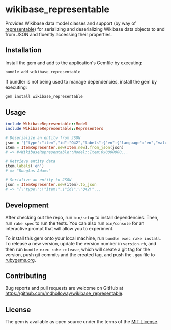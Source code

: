 # wikibase_representable

Provides Wikibase data model classes and support (by way of [representable](https://rubygems.org/gems/representable)) for serializing and deserializing Wikibase data objects to and from JSON and fluently accessing their properties.

## Installation
Install the gem and add to the application's Gemfile by executing:

```bash
bundle add wikibase_representable
```

If bundler is not being used to manage dependencies, install the gem by executing:

```bash
gem install wikibase_representable
```

## Usage
```ruby
include WikibaseRepresentable::Model
include WikibaseRepresentable::Representers

# Deserialize an entity from JSON
json = '{"type":"item","id":"Q42","labels":{"en":{"language":"en","value":"Douglas Adams"}}}'
item = ItemRepresenter.new(Item.new).from_json(json)
# => #<WikibaseRepresentable::Model::Item:0x0000000...

# Retrieve entity data 
item.labels('en')
# => "Douglas Adams"

# Serialize an entity to JSON
json = ItemRepresenter.new(item).to_json
# => "{\"type\":\"item\",\"id\":\"Q42\"...
```

## Development

After checking out the repo, run `bin/setup` to install dependencies. Then, run `rake spec` to run the tests. You can also run `bin/console` for an interactive prompt that will allow you to experiment.

To install this gem onto your local machine, run `bundle exec rake install`. To release a new version, update the version number in `version.rb`, and then run `bundle exec rake release`, which will create a git tag for the version, push git commits and the created tag, and push the `.gem` file to [rubygems.org](https://rubygems.org).

## Contributing

Bug reports and pull requests are welcome on GitHub at https://github.com/mdholloway/wikibase_representable.

## License

The gem is available as open source under the terms of the [MIT License](https://opensource.org/licenses/MIT).
